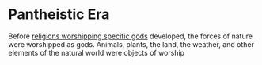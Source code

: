 # Pantheistic Era

Before [religions worshipping specific gods](../religions/introduction.md) developed, the forces of nature were worshipped as gods. Animals, plants, the land, the weather, and other elements of the natural world were objects of worship